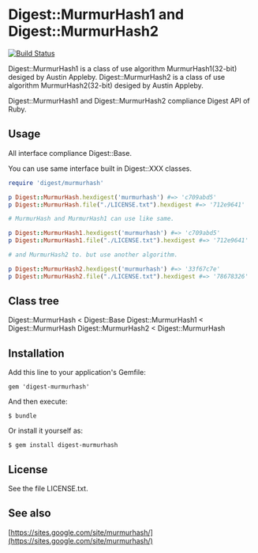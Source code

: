 # Digest::MurmurHash1 and Digest::MurmurHash2

[![Build Status](https://travis-ci.org/ksss/digest-murmurhash.png?branch=master)](https://travis-ci.org/ksss/digest-murmurhash)

Digest::MurmurHash1 is a class of use algorithm MurmurHash1(32-bit) desiged by Austin Appleby.
Digest::MurmurHash2 is a class of use algorithm MurmurHash2(32-bit) desiged by Austin Appleby.

Digest::MurmurHash1 and Digest::MurmurHash2 compliance Digest API of Ruby.

## Usage

All interface compliance Digest::Base.

You can use same interface built in Digest::XXX classes.

```ruby
require 'digest/murmurhash'

p Digest::MurmurHash.hexdigest('murmurhash') #=> 'c709abd5'
p Digest::MurmurHash.file("./LICENSE.txt").hexdigest #=> '712e9641'

# MurmurHash and MurmurHash1 can use like same.

p Digest::MurmurHash1.hexdigest('murmurhash') #=> 'c709abd5'
p Digest::MurmurHash1.file("./LICENSE.txt").hexdigest #=> '712e9641'

# and MurmurHash2 to. but use another algorithm.

p Digest::MurmurHash2.hexdigest('murmurhash') #=> '33f67c7e'
p Digest::MurmurHash2.file("./LICENSE.txt").hexdigest #=> '78678326'
```

## Class tree

Digest::MurmurHash < Digest::Base
Digest::MurmurHash1 < Digest::MurmurHash
Digest::MurmurHash2 < Digest::MurmurHash

## Installation

Add this line to your application's Gemfile:

    gem 'digest-murmurhash'

And then execute:

    $ bundle

Or install it yourself as:

    $ gem install digest-murmurhash

## License

See the file LICENSE.txt.

## See also

[https://sites.google.com/site/murmurhash/](https://sites.google.com/site/murmurhash/)
